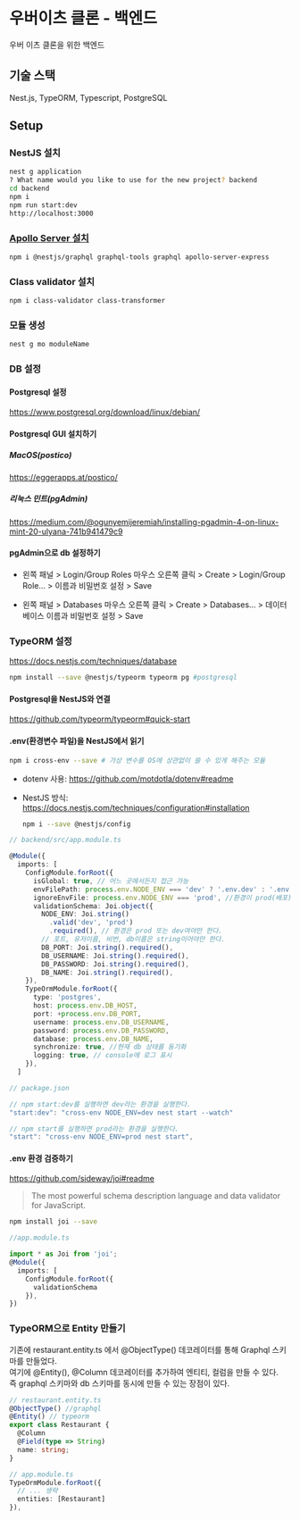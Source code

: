 # 우버이츠 클론 - 백엔드

우버 이츠 클론을 위한 백엔드

## 기술 스택

Nest.js, TypeORM, Typescript, PostgreSQL

## Setup

### NestJS 설치

```bash
nest g application
? What name would you like to use for the new project? backend
cd backend
npm i
npm run start:dev
http://localhost:3000
```

### [Apollo Server 설치](https://docs.nestjs.com/graphql/quick-start#installation)

```bash
npm i @nestjs/graphql graphql-tools graphql apollo-server-express
```

### Class validator 설치

```bash
npm i class-validator class-transformer
```

### 모듈 생성

```bash
nest g mo moduleName
```

### DB 설정

#### Postgresql 설정

https://www.postgresql.org/download/linux/debian/

#### Postgresql GUI 설치하기

##### MacOS(postico)

https://eggerapps.at/postico/

##### 리눅스 민트(pgAdmin)

https://medium.com/@ogunyemijeremiah/installing-pgadmin-4-on-linux-mint-20-ulyana-741b941479c9

#### pgAdmin으로 db 설정하기

- 왼쪽 패널 > Login/Group Roles 마우스 오른쪽 클릭 > Create > Login/Group Role... > 이름과 비밀번호 설정 > Save

- 왼쪽 패널 > Databases 마우스 오른쪽 클릭 > Create > Databases... > 데이터베이스 이름과 비밀번호 설정 > Save

### TypeORM 설정

https://docs.nestjs.com/techniques/database

```bash
npm install --save @nestjs/typeorm typeorm pg #postgresql
```

#### Postgresql을 NestJS와 연결

https://github.com/typeorm/typeorm#quick-start

#### .env(환경변수 파일)을 NestJS에서 읽기

```bash
npm i cross-env --save # 가상 변수를 OS에 상관없이 쓸 수 있게 해주는 모듈
```

- dotenv 사용: https://github.com/motdotla/dotenv#readme

- NestJS 방식: https://docs.nestjs.com/techniques/configuration#installation

  ```bash
  npm i --save @nestjs/config
  ```

```ts
// backend/src/app.module.ts

@Module({
  imports: [
    ConfigModule.forRoot({
      isGlobal: true, // 어느 곳에서든지 접근 가능
      envFilePath: process.env.NODE_ENV === 'dev' ? '.env.dev' : '.env.test', // 환경이 dev(개발)일 때 .env.dev 파일 참조
      ignoreEnvFile: process.env.NODE_ENV === 'prod', //환경이 prod(배포) 환경변수 파일을 사용하지 않음
      validationSchema: Joi.object({
        NODE_ENV: Joi.string()
          .valid('dev', 'prod')
          .required(), // 환경은 prod 또는 dev여야만 한다.
        // 포트, 유저이름, 비번, db이름은 string이어야만 한다.
        DB_PORT: Joi.string().required(),
        DB_USERNAME: Joi.string().required(),
        DB_PASSWORD: Joi.string().required(),
        DB_NAME: Joi.string().required(),
    }),
    TypeOrmModule.forRoot({
      type: 'postgres',
      host: process.env.DB_HOST,
      port: +process.env.DB_PORT,
      username: process.env.DB_USERNAME,
      password: process.env.DB_PASSWORD,
      database: process.env.DB_NAME,
      synchronize: true, //현재 db 상태를 동기화
      logging: true, // console에 로그 표시
    }),
  ]
```

```javaScript
// package.json

// npm start:dev를 실행하면 dev라는 환경을 실행한다.
"start:dev": "cross-env NODE_ENV=dev nest start --watch"

// npm start를 실행하면 prod라는 환경을 실행한다.
"start": "cross-env NODE_ENV=prod nest start",
```

#### .env 환경 검증하기

https://github.com/sideway/joi#readme

> The most powerful schema description language and data validator for JavaScript.

```bash
npm install joi --save
```

```ts
//app.module.ts

import * as Joi from 'joi';
@Module({
  imports: [
    ConfigModule.forRoot({
      validationSchema
    }),
})
```

### TypeORM으로 Entity 만들기

기존에 restaurant.entity.ts 에서 @ObjectType() 데코레이터를 통해 Graphql 스키마를 만들었다.  
여기에 @Entity(), @Column 데코레이터를 추가하여 엔티티, 컬럼을 만들 수 있다.  
즉 graphql 스키마와 db 스키마를 동시에 만들 수 있는 장점이 있다.

```ts
// restaurant.entity.ts
@ObjectType() //graphql
@Entity() // typeorm
export class Restaurant {
  @Column
  @Field(type => String)
  name: string;
}
```

```ts
// app.module.ts
TypeOrmModule.forRoot({
  // ... 생략
  entities: [Restaurant]
}),
```
